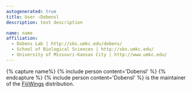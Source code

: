 ```yaml
---
autogenerated: true
title: User ›Dobensl
description: test description

name: name 
affiliation:
  - Dobens Lab | http://sbs.umkc.edu/dobens/
  - School of Biological Sciences | http://sbs.umkc.edu/
  - University of Missouri-Kansas City | http://www.umkc.edu/
---
```


{% capture name%}
{% include person content='Dobensl' %}
{% endcapture %}
{% include person content='Dobensl' %} is the maintainer of the [FijiWings](/plugins/fijiwings) distribution.

